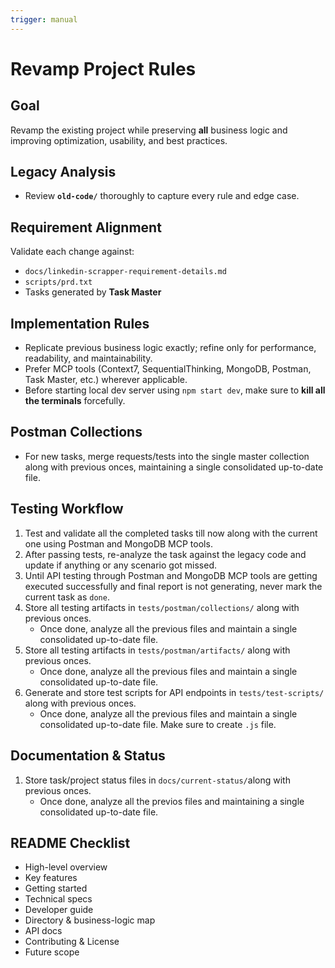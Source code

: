 ```yaml
---
trigger: manual
---
```


# Revamp Project Rules

## Goal
Revamp the existing project while preserving **all** business logic and improving optimization, usability, and best practices.

## Legacy Analysis
- Review **`old-code/`** thoroughly to capture every rule and edge case.

## Requirement Alignment
Validate each change against:
- `docs/linkedin-scrapper-requirement-details.md`
- `scripts/prd.txt`
- Tasks generated by **Task Master**

## Implementation Rules
- Replicate previous business logic exactly; refine only for performance, readability, and maintainability.
- Prefer MCP tools (Context7, SequentialThinking, MongoDB, Postman, Task Master, etc.) wherever applicable.
- Before starting local dev server using `npm start dev`, make sure to **kill all the terminals** forcefully.

## Postman Collections
- For new tasks, merge requests/tests into the single master collection along with previous onces, maintaining a single consolidated up-to-date file.

## Testing Workflow
1. Test and validate all the completed tasks till now along with the current one using Postman and MongoDB MCP tools.
2. After passing tests, re-analyze the task against the legacy code and update if anything or any scenario got missed.
3. Until API testing through Postman and MongoDB MCP tools are getting executed successfully and final report is not generating, never mark the current task as `done`.
4. Store all testing artifacts in `tests/postman/collections/` along with previous onces.
	- Once done, analyze all the previous files and maintain a single consolidated up-to-date file.
5. Store all testing artifacts in `tests/postman/artifacts/` along with previous onces.
	- Once done, analyze all the previous files and maintain a single consolidated up-to-date file.
6. Generate and store test scripts for API endpoints in `tests/test-scripts/` along with previous onces.
	- Once done, analyze all the previous files and maintain a single consolidated up-to-date file. Make sure to create `.js` file.

## Documentation & Status
1. Store task/project status files in `docs/current-status/`along with previous onces.
	- Once done, analyze all the previos files and maintaining a single consolidated up-to-date file.

## README Checklist
- High-level overview
- Key features
- Getting started
- Technical specs
- Developer guide
- Directory & business-logic map
- API docs
- Contributing & License
- Future scope
